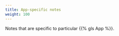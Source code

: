 ```yaml
---
title: App-specific notes
weight: 100
---
```


Notes that are specific to particular {{% gls App %}}.
